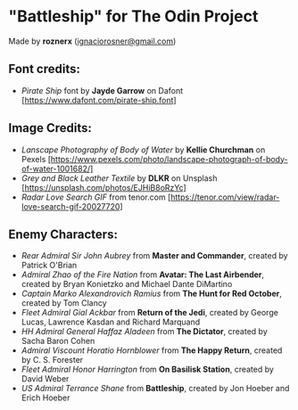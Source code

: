 # "Battleship" for The Odin Project

Made by **roznerx** (ignaciorosner@gmail.com)
## Font credits:

- *Pirate Ship* font by **Jayde Garrow** on Dafont [https://www.dafont.com/pirate-ship.font]
## Image Credits:

- *Lanscape Photography of Body of Water* by **Kellie Churchman** on Pexels [https://www.pexels.com/photo/landscape-photograph-of-body-of-water-1001682/]
- *Grey and Black Leather Textile* by **DLKR** on Unsplash [https://unsplash.com/photos/EJHiB8oRzYc]
- *Radar Love Search GIF* from tenor.com [https://tenor.com/view/radar-love-search-gif-20027720]

## Enemy Characters:

- *Rear Admiral Sir John Aubrey* from **Master and Commander**, created by Patrick O'Brian
- *Admiral Zhao of the Fire Nation* from **Avatar: The Last Airbender**, created by Bryan Konietzko and Michael Dante DiMartino
- *Captain Marko Alexandrovich Ramius* from **The Hunt for Red October**, created by Tom Clancy
- *Fleet Admiral Gial Ackbar* from **Return of the Jedi**, created by George Lucas, Lawrence Kasdan and Richard Marquand
- *HH Admiral General Haffaz Aladeen* from **The Dictator**, created by Sacha Baron Cohen
- *Admiral Viscount Horatio Hornblower* from **The Happy Return**, created by C. S. Forester
- *Fleet Admiral Honor Harrington* from **On Basilisk Station**, created by David Weber
- *US Admiral Terrance Shane* from **Battleship**, created by Jon Hoeber and Erich Hoeber